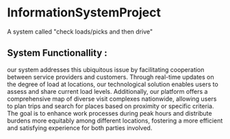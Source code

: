 # InformationSystemProject
A system called "check loads/picks and then drive"

## System Functionallity : 

our system addresses this ubiquitous issue by facilitating cooperation between service providers and customers. Through real-time updates on the degree of load at locations, our technological solution enables users to assess and share current load levels. Additionally, our platform offers a comprehensive map of diverse visit complexes nationwide, allowing users to plan trips and search for places based on proximity or specific criteria. The goal is to enhance work processes during peak hours and distribute burdens more equitably among different locations, fostering a more efficient and satisfying experience for both parties involved.


